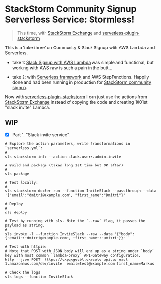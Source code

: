 # StackStorm Community Signup Serverless Service: Stormless!


> This time, with [StackStorm Exchange](https://exchange.stackstorm.org) and [serverless-plugin-stackstorm](https://github.com/StackStorm/serverless-plugin-stackstorm)

This is a 'take three' on Community & Slack Signup with AWS Lambda and Serverless. 

* take 1: [Slack Signup with AWS Lambda](https://github.com/dzimine/slack-signup-lambda) was simple and functional, but working with AWS raw is such a pain in the butt...

* take 2: with [Serverless framework](https://serverless.com) and AWS StepFunctions. Happily done and had been running in production for [StackStorm community signup](https://stackstorm.com/community-signup). 

Now with [serverless-plugin-stackstorm](https://github.com/StackStorm/serverless-plugin-stackstorm) I can just use the actions from [StackStorm Exchange](https://exchange.stackstorm.org) instead of copying the code and creating 1001st "slack invite" Lambda. 

## WIP 

-[x] Part 1. "Slack invite service". 

```
# Explore the action parameters, write transformations in `serverless.yml`: 
#
sls stackstorm info --action slack.users.admin.invite

# Build and package (takes long 1st time but OK after)
#
sls package

# Test locally:
#
sls stackstorm docker run --function InviteSlack --passthrough --data '{"email":"dmitri@example.com", "first_name":"Dmitri"}'

# Deploy
#
sls deploy

# Test by running with sls. Note the `--raw` flag, it passes the payload as string. 
# 
sls invoke -l --function InviteSlack --raw --data '{"body":{"email":"dmitri@example.com", "first_name":"Dmitri"}}'

# Test with httpie: 
# Note that POST with JSON body will end up as a string under `body` key with most common `lambda-proxy` API-Gateway configuration. 
http --json POST  https://cxpqxgecbl.execute-api.us-east-1.amazonaws.com/dev/invite  email=test@example.com first_name=Markus

# Check the logs
sls logs --function InviteSlack
```